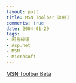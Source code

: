 ```yaml
---
layout: post
title: MSN Toolbar 谁用了
comments: true
date: 2004-01-29
tags:
- 闲言碎语
- Asp.net
- MSN
- Microsoft
---
```


<p><a id="viewpost.ascx_TitleUrl" href="http://toolbar.msn.com/">MSN Toolbar Beta</a></p>				
